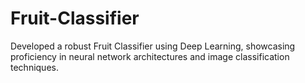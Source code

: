 # Fruit-Classifier
 Developed a robust Fruit Classifier using Deep Learning, 
showcasing proficiency in neural network architectures and 
image classification techniques.
